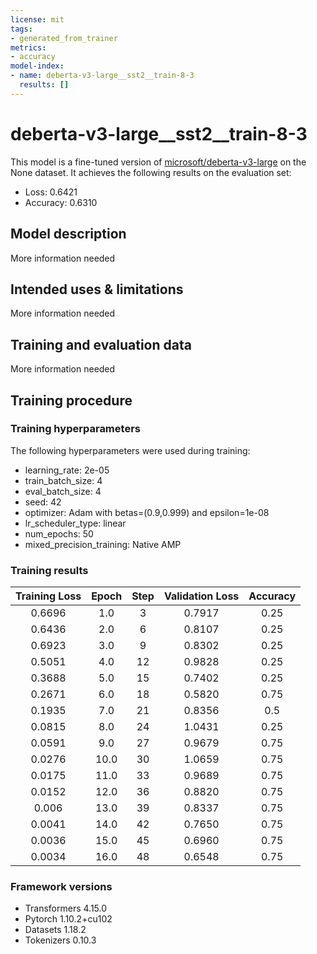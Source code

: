 ```yaml
---
license: mit
tags:
- generated_from_trainer
metrics:
- accuracy
model-index:
- name: deberta-v3-large__sst2__train-8-3
  results: []
---
```


<!-- This model card has been generated automatically according to the information the Trainer had access to. You
should probably proofread and complete it, then remove this comment. -->

# deberta-v3-large__sst2__train-8-3

This model is a fine-tuned version of [microsoft/deberta-v3-large](https://huggingface.co/microsoft/deberta-v3-large) on the None dataset.
It achieves the following results on the evaluation set:
- Loss: 0.6421
- Accuracy: 0.6310

## Model description

More information needed

## Intended uses & limitations

More information needed

## Training and evaluation data

More information needed

## Training procedure

### Training hyperparameters

The following hyperparameters were used during training:
- learning_rate: 2e-05
- train_batch_size: 4
- eval_batch_size: 4
- seed: 42
- optimizer: Adam with betas=(0.9,0.999) and epsilon=1e-08
- lr_scheduler_type: linear
- num_epochs: 50
- mixed_precision_training: Native AMP

### Training results

| Training Loss | Epoch | Step | Validation Loss | Accuracy |
|:-------------:|:-----:|:----:|:---------------:|:--------:|
| 0.6696        | 1.0   | 3    | 0.7917          | 0.25     |
| 0.6436        | 2.0   | 6    | 0.8107          | 0.25     |
| 0.6923        | 3.0   | 9    | 0.8302          | 0.25     |
| 0.5051        | 4.0   | 12   | 0.9828          | 0.25     |
| 0.3688        | 5.0   | 15   | 0.7402          | 0.25     |
| 0.2671        | 6.0   | 18   | 0.5820          | 0.75     |
| 0.1935        | 7.0   | 21   | 0.8356          | 0.5      |
| 0.0815        | 8.0   | 24   | 1.0431          | 0.25     |
| 0.0591        | 9.0   | 27   | 0.9679          | 0.75     |
| 0.0276        | 10.0  | 30   | 1.0659          | 0.75     |
| 0.0175        | 11.0  | 33   | 0.9689          | 0.75     |
| 0.0152        | 12.0  | 36   | 0.8820          | 0.75     |
| 0.006         | 13.0  | 39   | 0.8337          | 0.75     |
| 0.0041        | 14.0  | 42   | 0.7650          | 0.75     |
| 0.0036        | 15.0  | 45   | 0.6960          | 0.75     |
| 0.0034        | 16.0  | 48   | 0.6548          | 0.75     |


### Framework versions

- Transformers 4.15.0
- Pytorch 1.10.2+cu102
- Datasets 1.18.2
- Tokenizers 0.10.3
